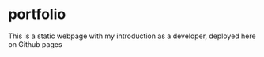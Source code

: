 # portfolio

This is a static webpage with my introduction as a developer, deployed here on Github pages
